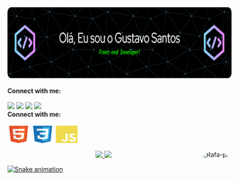 <div align="center">
<img height="160" width="800"  src="https://github.com/gustavols/gustavols/blob/main/github-header-image.png"/>
</div>
<div align="center" style="display: inline">
   <br>
  <b>Connect with me:</b>
  <br>
  <br>
   <a href="https://www.linkedin.com/in/gustavo-santos2002/" target="_blank"><img src="https://img.shields.io/badge/-LinkedIn-%230077B5?style=for-the-badge&logo=linkedin&logoColor=white" target="_blank"></a>
  <a href = "mailto:falecomigo.gustavosantos@gmail.com"><img src="https://img.shields.io/badge/-Gmail-%23333?style=for-the-badge&logo=gmail&logoColor=white" target="_blank"></a>
  <a href="https://www.instagram.com/gustavoleandro13/" target="_blank"><img src="https://img.shields.io/badge/-Instagram-%23E4405F?style=for-the-badge&logo=instagram&logoColor=white" target="_blank"></a>
 	<a href="https://www.twitch.tv/gustavus17" target="_blank"><img src="https://img.shields.io/badge/Twitch-9146FF?style=for-the-badge&logo=twitch&logoColor=white" target="_blank"></a>
  
</div>
<div style="display: inline" align="center"><br>
  <b>Connect with me:</b>
  <br>
  <br>
  <img align="center" alt="Rafa-HTML" height="40" width="50" src="https://raw.githubusercontent.com/devicons/devicon/master/icons/html5/html5-original.svg">
  <img align="center" alt="Rafa-CSS" height="40" width="50" src="https://raw.githubusercontent.com/devicons/devicon/master/icons/css3/css3-original.svg">
  <img align="center" alt="Rafa-Js" height="40" width="50" src="https://raw.githubusercontent.com/devicons/devicon/master/icons/javascript/javascript-plain.svg">
</div>
<br>
<br>
<div align="center">
  <a href="https://github.com/gustavols">
  <img height="140em" src="https://github-readme-stats.vercel.app/api?username=gustavols&show_icons=true&theme=dracula&include_all_commits=true&count_private=true"/>
  <img height="140em" src="https://github-readme-stats.vercel.app/api/top-langs/?username=gustavols&layout=compact&langs_count=7&theme=dracula"/>
   <img align="right" alt="Rafa-pic" height="150" style="border-radius:50px;" src="https://github.com/gustavols.png">
</div>

 
<div>
  
   
   ![Snake animation](https://github.com/gustavols/gustavols/blob/output/github-contribution-grid-snake.svg)
  
</div>
